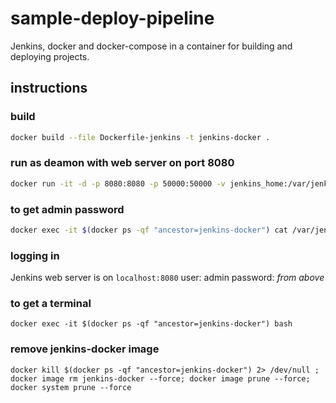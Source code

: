 # sample-deploy-pipeline

Jenkins, docker and docker-compose in a container for building and deploying projects.

## instructions

### build

```bash
docker build --file Dockerfile-jenkins -t jenkins-docker .
```

### run as deamon with web server on port 8080

```bash
docker run -it -d -p 8080:8080 -p 50000:50000 -v jenkins_home:/var/jenkins_home -v /var/run/docker.sock:/var/run/docker.sock --restart unless-stopped jenkins-docker
```

### to get admin password

```bash
docker exec -it $(docker ps -qf "ancestor=jenkins-docker") cat /var/jenkins_home/secrets/initialAdminPassword
```

### logging in

Jenkins web server is on `localhost:8080` user: admin password: _from above_

### to get a terminal
```
docker exec -it $(docker ps -qf "ancestor=jenkins-docker") bash 
```

### remove jenkins-docker image 

```
docker kill $(docker ps -qf "ancestor=jenkins-docker") 2> /dev/null ; docker image rm jenkins-docker --force; docker image prune --force; docker system prune --force
```
